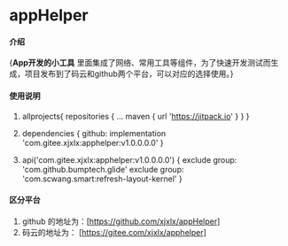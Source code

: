 # appHelper

#### 介绍
{**App开发的小工具**
里面集成了网络、常用工具等组件，为了快速开发测试而生成，项目发布到了码云和github两个平台，可以对应的选择使用。}

#### 使用说明
1.    allprojects{
		repositories {
			...
			maven { url 'https://jitpack.io' }
		}
     }

2.    dependencies {
    	       github: implementation 'com.gitee.xjxlx:apphelper:v1.0.0.0.0'
      }

3.    api('com.gitee.xjxlx:apphelper:v1.0.0.0.0') {
        exclude group: 'com.github.bumptech.glide'
        exclude group: 'com.scwang.smart:refresh-layout-kernel'
      }


#### 区分平台

1.  github 的地址为：[https://github.com/xjxlx/appHelper]
2.  码云的地址为： [https://gitee.com/xjxlx/apphelper]
